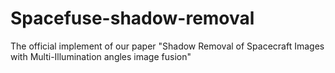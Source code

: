 # Spacefuse-shadow-removal
The official implement of our paper "Shadow Removal of Spacecraft Images with Multi-Illumination angles image fusion"
